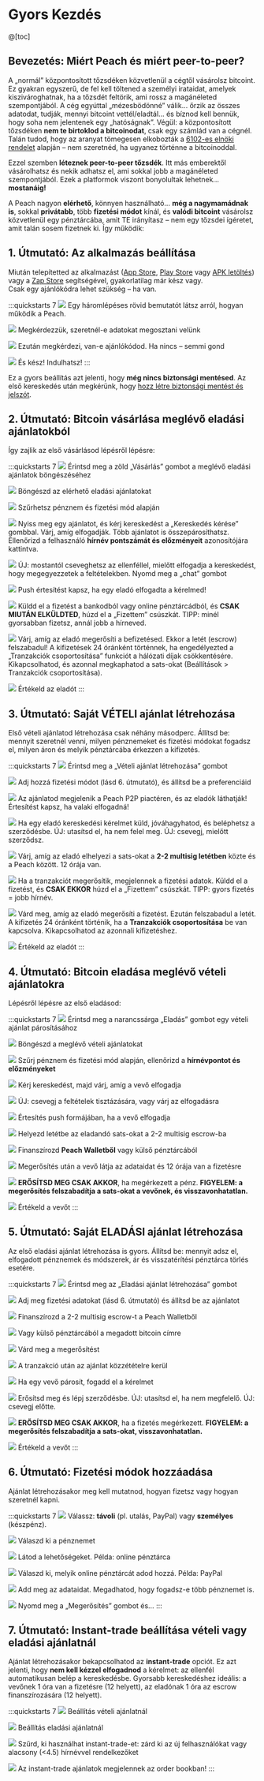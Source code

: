 # Gyors Kezdés

@[toc]

## Bevezetés: Miért Peach és miért peer-to-peer?

A „normál” központosított tőzsdéken közvetlenül a cégtől vásárolsz bitcoint. Ez gyakran egyszerű, de fel kell töltened a személyi irataidat, amelyek kiszivároghatnak, ha a tőzsdét feltörik, ami rossz a magánéleted szempontjából. A cég egyúttal „mézesbödönné” válik… őrzik az összes adatodat, tudják, mennyi bitcoint vettél/eladtál… és bíznod kell bennük, hogy soha nem jelentenek egy „hatóságnak”. Végül: a központosított tőzsdéken **nem te birtoklod a bitcoinodat**, csak egy számlád van a cégnél. Talán tudod, hogy az aranyat tömegesen elkobozták a [6102-es elnöki rendelet](https://river.com/learn/terms/e/executive-order-6102/) alapján – nem szeretnéd, ha ugyanez történne a bitcoinoddal.  

Ezzel szemben **léteznek peer-to-peer tőzsdék**. Itt más emberektől vásárolhatsz és nekik adhatsz el, ami sokkal jobb a magánéleted szempontjából. Ezek a platformok viszont bonyolultak lehetnek… **mostanáig!**

A Peach nagyon **elérhető**, könnyen használható… **még a nagymamádnak is**, sokkal **privátabb**, több **fizetési módot** kínál, és **valódi bitcoint** vásárolsz közvetlenül egy pénztárcába, amit TE irányítasz – nem egy tőzsdei ígéretet, amit talán sosem fizetnek ki. Így működik:

## 1. Útmutató: Az alkalmazás beállítása

Miután telepítetted az alkalmazást ([App Store]($iosUrl$), [Play Store]($androidUrl$) vagy [APK letöltés](/apk/)) vagy a [Zap Store](https://zapstore.dev/) segítségével, gyakorlatilag már kész vagy.  
Csak egy ajánlókódra lehet szükség – ha van.

:::quickstarts 7
![](/img/faq/quickstart/onboarding/created.png)
Egy háromlépéses rövid bemutatót látsz arról, hogyan működik a Peach.

![](/img/faq/quickstart/onboarding/1.png)
Megkérdezzük, szeretnél-e adatokat megosztani velünk

![](/img/faq/quickstart/onboarding/new.png)
Ezután megkérdezi, van-e ajánlókódod. Ha nincs – semmi gond

![](/img/faq/quickstart/onboarding/usage-data.png)
És kész! Indulhatsz!
:::

Ez a gyors beállítás azt jelenti, hogy **még nincs biztonsági mentésed**. Az első kereskedés után megkérünk, hogy [hozz létre biztonsági mentést és jelszót](/faq/account/#how-should-i-store-my-backup).

## 2. Útmutató: Bitcoin vásárlása meglévő eladási ajánlatokból

Így zajlik az első vásárlásod lépésről lépésre:

:::quickstarts 7
![](/img/faq/quickstart/069-screenshots/00-homepage.png)
Érintsd meg a zöld „Vásárlás” gombot a meglévő eladási ajánlatok böngészéséhez

![](/img/faq/quickstart/069-screenshots/buy-accept/02-browse.png)
Böngészd az elérhető eladási ajánlatokat

![](/img/faq/quickstart/069-screenshots/buy-accept/03-filter.png)
Szűrhetsz pénznem és fizetési mód alapján

![](/img/faq/quickstart/069-screenshots/buy-accept/04-request-trade.png)
Nyiss meg egy ajánlatot, és kérj kereskedést a „Kereskedés kérése” gombbal. Várj, amíg elfogadják. Több ajánlatot is összepárosíthatsz. Ellenőrizd a felhasználó **hírnév pontszámát és előzményeit** azonosítójára kattintva.

![](/img/faq/quickstart/069-screenshots/buy-accept/04a-chat.png)
ÚJ: mostantól cseveghetsz az ellenféllel, mielőtt elfogadja a kereskedést, hogy megegyezzetek a feltételekben. Nyomd meg a „chat” gombot

![](/img/faq/quickstart/069-screenshots/buy-accept/04b-notification.png)
Push értesítést kapsz, ha egy eladó elfogadta a kérelmed!

![](/img/faq/quickstart/069-screenshots/buy-accept/05-confirm-payment.png)
Küldd el a fizetést a bankodból vagy online pénztárcádból, és **CSAK MIUTÁN ELKÜLDTED**, húzd el a „Fizettem” csúszkát. TIPP: minél gyorsabban fizetsz, annál jobb a hírneved. 

![](/img/faq/quickstart/069-screenshots/buy-accept/06-wait-payout.png)
Várj, amíg az eladó megerősíti a befizetésed. Ekkor a letét (escrow) felszabadul! A kifizetések 24 óránként történnek, ha engedélyezted a „Tranzakciók csoportosítása” funkciót a hálózati díjak csökkentésére. Kikapcsolhatod, és azonnal megkaphatod a sats-okat (Beállítások > Tranzakciók csoportosítása). 

![](/img/faq/quickstart/069-screenshots/buy-accept/07-rate.png)
Értékeld az eladót
:::

## 3. Útmutató: Saját VÉTELI ajánlat létrehozása

Első vételi ajánlatod létrehozása csak néhány másodperc. Állítsd be: mennyit szeretnél venni, milyen pénznemeket és fizetési módokat fogadsz el, milyen áron és melyik pénztárcába érkezzen a kifizetés. 

:::quickstarts 7
![](/img/faq/quickstart/069-screenshots/00-homepage.png)
Érintsd meg a „Vételi ajánlat létrehozása” gombot

![](/img/faq/quickstart/069-screenshots/buy-offer/01-create-offer.png)
Adj hozzá fizetési módot (lásd 6. útmutató), és állítsd be a preferenciáid

![](/img/faq/quickstart/069-screenshots/buy-offer/01a-published.png)
Az ajánlatod megjelenik a Peach P2P piactéren, és az eladók láthatják! Értesítést kapsz, ha valaki elfogadná!  

![](/img/faq/quickstart/069-screenshots/buy-offer/04-confirm-trade-request.png)
Ha egy eladó kereskedési kérelmet küld, jóváhagyhatod, és beléphetsz a szerződésbe. ÚJ: utasítsd el, ha nem felel meg. ÚJ: csevegj, mielőtt szerződsz.

![](/img/faq/quickstart/069-screenshots/buy-offer/05-wait-escrow.png)
Várj, amíg az eladó elhelyezi a sats-okat a **2-2 multisig letétben** közte és a Peach között. 12 órája van. 

![](/img/faq/quickstart/069-screenshots/buy-offer/06-confirm-payment.png)
Ha a tranzakciót megerősítik, megjelennek a fizetési adatok. Küldd el a fizetést, és **CSAK EKKOR** húzd el a „Fizettem” csúszkát. TIPP: gyors fizetés = jobb hírnév. 

![](/img/faq/quickstart/069-screenshots/buy-offer/07-wait-payout.png)
Várd meg, amíg az eladó megerősíti a fizetést. Ezután felszabadul a letét. A kifizetés 24 óránként történik, ha a **Tranzakciók csoportosítása** be van kapcsolva. Kikapcsolhatod az azonnali kifizetéshez. 

![](/img/faq/quickstart/069-screenshots/buy-accept/07-rate.png)
Értékeld az eladót
:::

## 4. Útmutató: Bitcoin eladása meglévő vételi ajánlatokra

Lépésről lépésre az első eladásod:

:::quickstarts 7
![](/img/faq/quickstart/069-screenshots/00-homepage.png)
Érintsd meg a narancssárga „Eladás” gombot egy vételi ajánlat párosításához

![](/img/faq/quickstart/069-screenshots/sell-accept/01-browse-offers.png)
Böngészd a meglévő vételi ajánlatokat

![](/img/faq/quickstart/069-screenshots/sell-accept/02-filter-offers.png)
Szűrj pénznem és fizetési mód alapján, ellenőrizd a **hírnévpontot és előzményeket**

![](/img/faq/quickstart/069-screenshots/sell-accept/03-request-trade.png)
Kérj kereskedést, majd várj, amíg a vevő elfogadja

![](/img/faq/quickstart/069-screenshots/sell-accept/04-chat-trade.png)
ÚJ: csevegj a feltételek tisztázására, vagy várj az elfogadásra

![](/img/faq/quickstart/069-screenshots/sell-accept/04a-notification.png)
Értesítés push formájában, ha a vevő elfogadja

![](/img/faq/quickstart/069-screenshots/sell-accept/05-create-escrow.png)
Helyezd letétbe az eladandó sats-okat a 2-2 multisig escrow-ba

![](/img/faq/quickstart/069-screenshots/sell-accept/06-create-escrow.png)
Finanszírozd **Peach Walletből** vagy külső pénztárcából

![](/img/faq/quickstart/069-screenshots/sell-accept/06a-funded.png)
Megerősítés után a vevő látja az adataidat és 12 órája van a fizetésre

![](/img/faq/quickstart/069-screenshots/sell-accept/07-confirm-payment.png)
**ERŐSÍTSD MEG CSAK AKKOR**, ha megérkezett a pénz. **FIGYELEM: a megerősítés felszabadítja a sats-okat a vevőnek, és visszavonhatatlan.** 

![](/img/faq/quickstart/069-screenshots/sell-accept/08-rate-user.png)
Értékeld a vevőt
:::

## 5. Útmutató: Saját ELADÁSI ajánlat létrehozása

Az első eladási ajánlat létrehozása is gyors. Állítsd be: mennyit adsz el, elfogadott pénznemek és módszerek, ár és visszatérítési pénztárca törlés esetére. 

:::quickstarts 7
![](/img/faq/quickstart/069-screenshots/00-homepage.png)
Érintsd meg az „Eladási ajánlat létrehozása” gombot

![](/img/faq/quickstart/069-screenshots/sell-offer/02-set-offer-details.png)
Adj meg fizetési adatokat (lásd 6. útmutató) és állítsd be az ajánlatot

![](/img/faq/quickstart/069-screenshots/sell-offer/03-fund-from-peach.png)
Finanszírozd a 2-2 multisig escrow-t a Peach Walletből

![](/img/faq/quickstart/069-screenshots/sell-offer/04-fund-from-external.png)
Vagy külső pénztárcából a megadott bitcoin címre

![](/img/faq/quickstart/069-screenshots/sell-offer/05-confirm-escrow-tx.png)
Várd meg a megerősítést

![](/img/faq/quickstart/069-screenshots/sell-offer/06-offer-published.png)
A tranzakció után az ajánlat közzétételre kerül

![](/img/faq/quickstart/069-screenshots/sell-offer/07-accept-trade-request.png)
Ha egy vevő párosít, fogadd el a kérelmet

![](/img/faq/quickstart/069-screenshots/sell-offer/08-accept-trade-request.png)
Erősítsd meg és lépj szerződésbe. ÚJ: utasítsd el, ha nem megfelelő. ÚJ: csevegj előtte.

![](/img/faq/quickstart/069-screenshots/sell-offer/09-confirm-received-payment.png)
**ERŐSÍTSD MEG CSAK AKKOR**, ha a fizetés megérkezett. **FIGYELEM: a megerősítés felszabadítja a sats-okat, visszavonhatatlan.**

![](/img/faq/quickstart/069-screenshots/sell-offer/10-rate-user.png)
Értékeld a vevőt
:::

## 6. Útmutató: Fizetési módok hozzáadása

Ajánlat létrehozásakor meg kell mutatnod, hogyan fizetsz vagy hogyan szeretnél kapni.

:::quickstarts 7
![](/img/faq/quickstart/add-payment-method/AddPM01.png)
Válassz: **távoli** (pl. utalás, PayPal) vagy **személyes** (készpénz).

![](/img/faq/quickstart/add-payment-method/AddPM02.png)
Válaszd ki a pénznemet

![](/img/faq/quickstart/add-payment-method/AddPM03.png)
Látod a lehetőségeket. Példa: online pénztárca

![](/img/faq/quickstart/add-payment-method/AddPM04.png)
Válaszd ki, melyik online pénztárcát adod hozzá. Példa: PayPal

![](/img/faq/quickstart/add-payment-method/AddPM05.png)
Add meg az adataidat. Megadhatod, hogy fogadsz-e több pénznemet is.

![](/img/faq/quickstart/add-payment-method/AddPM06.png)
Nyomd meg a „Megerősítés” gombot és…
:::

## 7. Útmutató: **Instant-trade** beállítása vételi vagy eladási ajánlatnál

Ajánlat létrehozásakor bekapcsolhatod az **instant-trade** opciót. Ez azt jelenti, hogy **nem kell kézzel elfogadnod** a kérelmet: az ellenfél automatikusan belép a kereskedésbe. Gyorsabb kereskedéshez ideális: a vevőnek 1 óra van a fizetésre (12 helyett), az eladónak 1 óra az escrow finanszírozására (12 helyett).

:::quickstarts 7
![](/img/faq/quickstart/069-screenshots/instant-trade/buy.png)
Beállítás vételi ajánlatnál

![](/img/faq/quickstart/069-screenshots/instant-trade/sell.png)
Beállítás eladási ajánlatnál

![](/img/faq/quickstart/069-screenshots/instant-trade/filter-sell.png)
Szűrd, ki használhat instant-trade-et: zárd ki az új felhasználókat vagy alacsony (<4.5) hírnévvel rendelkezőket

![](/img/faq/quickstart/069-screenshots/instant-trade/book.png)
Az instant-trade ajánlatok megjelennek az order bookban!
:::
